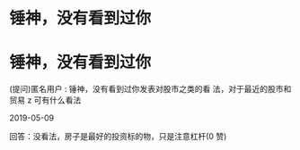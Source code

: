 # 锤神，没有看到过你

# 锤神，没有看到过你

(提问)匿名用户 : 锤神，没有看到过你发表对股市之类的看 法，对于最近的股市和贸易 z 可有什么看法

2019-05-09

回答：没看法，房子是最好的投资标的物，只是注意杠杆(0 赞)